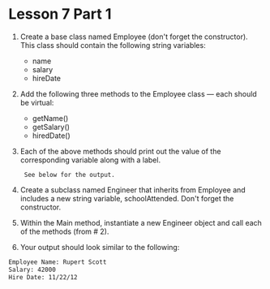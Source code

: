 ﻿# Lesson 7 Part 1

1. Create a base class named Employee (don't forget the constructor). This class should contain the following string variables:

    - name
    - salary
    - hireDate

2. Add the following three methods to the Employee class — each should be virtual:

    - getName()
    - getSalary()
    - hiredDate()

3. Each of the above methods should print out the value of the corresponding variable along with a label.

        See below for the output.


4. Create a subclass named Engineer that inherits from Employee and includes a new string variable, schoolAttended. Don't forget the constructor.

5. Within the Main method, instantiate a new Engineer object and call each of the methods (from # 2).

6. Your output should look similar to the following: 

```zsh
Employee Name: Rupert Scott
Salary: 42000
Hire Date: 11/22/12
```